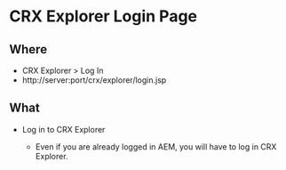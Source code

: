 # CRX Explorer Login Page

## Where

- CRX Explorer > Log In
- http://server:port/crx/explorer/login.jsp

## What

- Log in to CRX Explorer

  - Even if you are already logged in AEM, you will have to log in CRX Explorer.

